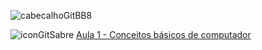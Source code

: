 ![cabecalhoGitBB8](https://github.com/brunamota/TopicosDeComputacao/assets/66503956/86afa557-e7b5-42c1-8fa4-9e3e8217e8d8)

![iconGitSabre](https://github.com/brunamota/TopicosDeComputacao/assets/66503956/413ceffb-b452-4fd7-8e23-db5ba6f253d3) [Aula 1 - Conceitos básicos de computador](https://github.com/brunamota/TopicosDeComputacao/files/15029468/Aula.1.-.Introducao.pdf)

